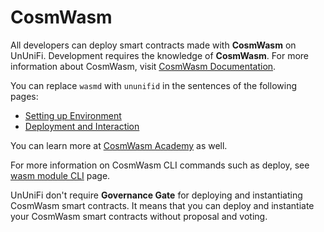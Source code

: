 # CosmWasm

All developers can deploy smart contracts made with **CosmWasm** on UnUniFi. Development requires the knowledge of **CosmWasm**. For more information about CosmWasm, visit [CosmWasm Documentation](https://docs.cosmwasm.com/docs/).

You can replace `wasmd` with `ununifid` in the sentences of the following pages:

* [Setting up Environment](https://docs.cosmwasm.com/docs/getting-started/setting-env)
* [Deployment and Interaction](https://docs.cosmwasm.com/docs/getting-started/interact-with-contract)

You can learn more at [CosmWasm Academy](https://academy.cosmwasm.com/) as well.

For more information on CosmWasm CLI commands such as deploy, see [wasm module CLI](../cli-introduction/modules/wasm.md) page.

UnUniFi don't require **Governance Gate** for deploying and instantiating CosmWasm smart contracts. It means that you can deploy and instantiate your CosmWasm smart contracts without proposal and voting.
